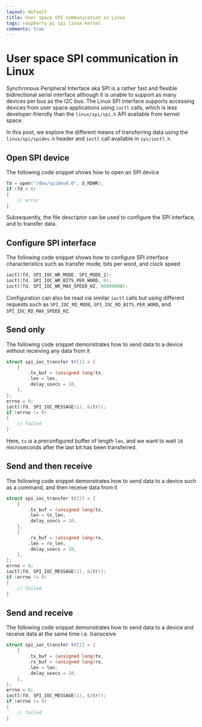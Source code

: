```yaml
---
layout: default
title: User space SPI communication in Linux
tags: raspberry pi spi linux kernel
comments: true
---
```

# User space SPI communication in Linux

Synchronous Peripheral Interface aka SPI is a rather fast and flexible bidirectional serial interface although it is unable to support as many devices per bus as the I2C bus. The Linux SPI interface supports accessing devices from user space applications using `ioctl` calls, which is less developer-friendly than the `linux/spi/spi.h` API available from kernel space.

In this post, we explore the different means of transferring data using the `linux/spi/spidev.h` header and `ioctl` call available in `sys/ioctl.h`.

## Open SPI device

The following code snippet shows how to open an SPI device

```c++
fd = open("/dev/spidev0.0", O_RDWR);
if (fd < 0)
{
    // error
}
```

Subsequently, the file descriptor can be used to configure the SPI interface, and to transfer data.

## Configure SPI interface

The following code snippet shows how to configure SPI interface characteristics such as transfer mode, bits per word, and clock speed

```c++
ioctl(fd, SPI_IOC_WR_MODE, SPI_MODE_2);
ioctl(fd, SPI_IOC_WR_BITS_PER_WORD, 8);
ioctl(fd, SPI_IOC_WR_MAX_SPEED_HZ, 8000000U);
```

Configuration can also be read via similar `ioctl` calls but using different requests such as `SPI_IOC_RD_MODE`, `SPI_IOC_RD_BITS_PER_WORD`, and `SPI_IOC_RD_MAX_SPEED_HZ`.

## Send only

The following code snippet demonstrates how to send data to a device without receiving any data from it

```c++
struct spi_ioc_transfer tr[1] = {
    {
        .tx_buf = (unsigned long)tx,
        .len = len,
        .delay_usecs = 10,
    },
};
errno = 0;
ioctl(fd, SPI_IOC_MESSAGE(1), &(tr));
if (errno != 0)
{
    // failed
}
```

Here, `tx` is a preconfigured buffer of length `len`, and we want to wait `10` microseconds after the last bit has been transferred.

## Send and then receive

The following code snippet demonstrates how to send data to a device such as a command, and then receive data from it

```c++
struct spi_ioc_transfer tr[2] = {
    {
        .tx_buf = (unsigned long)tx,
        .len = tx_len,
        .delay_usecs = 10,
    },
    {
        .rx_buf = (unsigned long)rx,
        .len = rx_len,
        .delay_usecs = 10,
    },
};
errno = 0;
ioctl(fd, SPI_IOC_MESSAGE(2), &(tr));
if (errno != 0)
{
    // failed
}
```

## Send and receive

The following code snippet demonstrates how to send data to a device and receive data at the same time i.e. transceive

```c++
struct spi_ioc_transfer tr[1] = {
    {
        .tx_buf = (unsigned long)tx,
        .rx_buf = (unsigned long)rx,
        .len = len,
        .delay_usecs = 10,
    }, 
};
errno = 0;
ioctl(fd, SPI_IOC_MESSAGE(1), &(tr));
if (errno != 0)
{
    // failed
}
```

